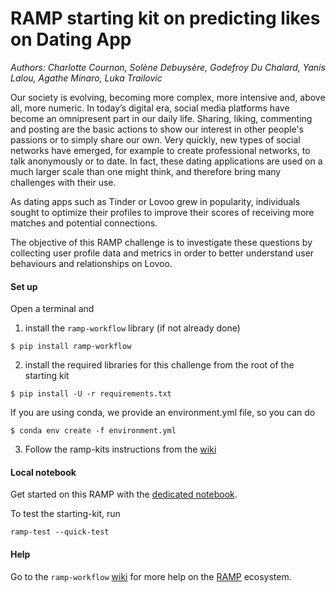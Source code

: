 # RAMP starting kit on predicting likes on Dating App

_Authors: Charlotte Cournon, Solène Debuysère, Godefroy Du Chalard, Yanis Lalou, Agathe Minaro, Luka Trailovic_

Our society is evolving, becoming more complex, more intensive and, above all, more numeric. In today’s digital era, social media platforms have become an omnipresent part in our daily life. Sharing, liking, commenting and posting are the basic actions to show our interest in other people's passions or to simply share our own.
Very quickly, new types of social networks have emerged, for example to create professional networks, to talk anonymously or to date. In fact, these dating applications are used on a much larger scale than one might think, and therefore bring many challenges with their use.

As dating apps such as Tinder or Lovoo grew in popularity, individuals sought to optimize their profiles to improve their scores of receiving more matches and potential connections.

The objective of this RAMP challenge is to investigate these questions by collecting user profile data and metrics in order to better understand user behaviours and relationships on Lovoo.

#### Set up

Open a terminal and

1. install the `ramp-workflow` library (if not already done)

```
$ pip install ramp-workflow
```

2. install the required libraries for this challenge from the root of the starting kit

```
$ pip install -U -r requirements.txt
```

If you are using conda, we provide an environment.yml file, so you can do

```
$ conda env create -f environment.yml
```

3. Follow the ramp-kits instructions from the [wiki](https://github.com/paris-saclay-cds/ramp-workflow/wiki/Getting-started-with-a-ramp-kit)

#### Local notebook

Get started on this RAMP with the [dedicated notebook](dating_app_starting_kit.ipynb).

To test the starting-kit, run

```
ramp-test --quick-test
```

#### Help

Go to the `ramp-workflow` [wiki](https://github.com/paris-saclay-cds/ramp-workflow/wiki) for more help on the [RAMP](https://ramp.studio) ecosystem.
